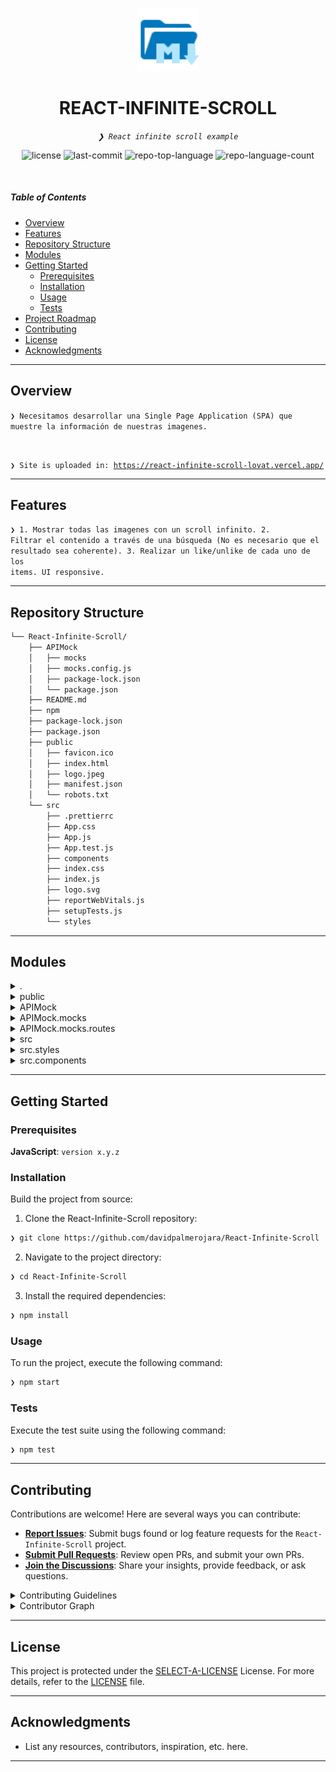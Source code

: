 <p align="center">
 <img src="https://raw.githubusercontent.com/PKief/vscode-material-icon-theme/ec559a9f6bfd399b82bb44393651661b08aaf7ba/icons/folder-markdown-open.svg" width="20%" alt="REACT-INFINITE-SCROLL-logo">
</p>
<p align="center">
   <h1 align="center">REACT-INFINITE-SCROLL</h1>
</p>
<p align="center">
    <em><code>❯ React infinite scroll example</code></em>
</p>
<p align="center">
    <img src="https://img.shields.io/github/license/davidpalmerojara/React-Infinite-Scroll?style=default&logo=opensourceinitiative&logoColor=white&color=0080ff" alt="license">
    <img src="https://img.shields.io/github/last-commit/davidpalmerojara/React-Infinite-Scroll?style=default&logo=git&logoColor=white&color=0080ff" alt="last-commit">
    <img src="https://img.shields.io/github/languages/top/davidpalmerojara/React-Infinite-Scroll?style=default&color=0080ff" alt="repo-top-language">
    <img src="https://img.shields.io/github/languages/count/davidpalmerojara/React-Infinite-Scroll?style=default&color=0080ff" alt="repo-language-count">
</p>
<p align="center">
    <!-- default option, no dependency badges. -->
</p>

<br>

##### Table of Contents

- [ Overview](#-overview)
- [ Features](#-features)
- [ Repository Structure](#-repository-structure)
- [ Modules](#-modules)
- [ Getting Started](#-getting-started)
  - [ Prerequisites](#-prerequisites)
  - [ Installation](#-installation)
  - [ Usage](#-usage)
  - [ Tests](#-tests)
- [ Project Roadmap](#-project-roadmap)
- [ Contributing](#-contributing)
- [ License](#-license)
- [ Acknowledgments](#-acknowledgments)

---

## Overview

<code>❯ Necesitamos desarrollar una Single Page Application (SPA) que muestre la información de nuestras imagenes.

❯ Site is uploaded in: https://react-infinite-scroll-lovat.vercel.app/</code>

---

## Features

<code>❯ 1. Mostrar todas las imagenes con un scroll infinito. 2. Filtrar el contenido a través de una búsqueda (No es necesario que el resultado sea coherente). 3. Realizar un like/unlike de cada uno de los items. UI responsive.</code>

---

## Repository Structure

```sh
└── React-Infinite-Scroll/
    ├── APIMock
    │   ├── mocks
    │   ├── mocks.config.js
    │   ├── package-lock.json
    │   └── package.json
    ├── README.md
    ├── npm
    ├── package-lock.json
    ├── package.json
    ├── public
    │   ├── favicon.ico
    │   ├── index.html
    │   ├── logo.jpeg
    │   ├── manifest.json
    │   └── robots.txt
    └── src
        ├── .prettierrc
        ├── App.css
        ├── App.js
        ├── App.test.js
        ├── components
        ├── index.css
        ├── index.js
        ├── logo.svg
        ├── reportWebVitals.js
        ├── setupTests.js
        └── styles
```

---

## Modules

<details closed><summary>.</summary>

| File                                                                                                       | Summary                   |
| ---------------------------------------------------------------------------------------------------------- | ------------------------- |
| [package-lock.json](https://github.com/davidpalmerojara/React-Infinite-Scroll/blob/main/package-lock.json) | <code>❯ REPLACE-ME</code> |
| [package.json](https://github.com/davidpalmerojara/React-Infinite-Scroll/blob/main/package.json)           | <code>❯ REPLACE-ME</code> |
| [npm](https://github.com/davidpalmerojara/React-Infinite-Scroll/blob/main/npm)                             | <code>❯ REPLACE-ME</code> |

</details>

<details closed><summary>public</summary>

| File                                                                                                      | Summary                   |
| --------------------------------------------------------------------------------------------------------- | ------------------------- |
| [index.html](https://github.com/davidpalmerojara/React-Infinite-Scroll/blob/main/public/index.html)       | <code>❯ REPLACE-ME</code> |
| [manifest.json](https://github.com/davidpalmerojara/React-Infinite-Scroll/blob/main/public/manifest.json) | <code>❯ REPLACE-ME</code> |
| [robots.txt](https://github.com/davidpalmerojara/React-Infinite-Scroll/blob/main/public/robots.txt)       | <code>❯ REPLACE-ME</code> |

</details>

<details closed><summary>APIMock</summary>

| File                                                                                                               | Summary                   |
| ------------------------------------------------------------------------------------------------------------------ | ------------------------- |
| [mocks.config.js](https://github.com/davidpalmerojara/React-Infinite-Scroll/blob/main/APIMock/mocks.config.js)     | <code>❯ REPLACE-ME</code> |
| [package-lock.json](https://github.com/davidpalmerojara/React-Infinite-Scroll/blob/main/APIMock/package-lock.json) | <code>❯ REPLACE-ME</code> |
| [package.json](https://github.com/davidpalmerojara/React-Infinite-Scroll/blob/main/APIMock/package.json)           | <code>❯ REPLACE-ME</code> |

</details>

<details closed><summary>APIMock.mocks</summary>

| File                                                                                                       | Summary                   |
| ---------------------------------------------------------------------------------------------------------- | ------------------------- |
| [mocks.json](https://github.com/davidpalmerojara/React-Infinite-Scroll/blob/main/APIMock/mocks/mocks.json) | <code>❯ REPLACE-ME</code> |

</details>

<details closed><summary>APIMock.mocks.routes</summary>

| File                                                                                                                      | Summary                   |
| ------------------------------------------------------------------------------------------------------------------------- | ------------------------- |
| [middlewares.js](https://github.com/davidpalmerojara/React-Infinite-Scroll/blob/main/APIMock/mocks/routes/middlewares.js) | <code>❯ REPLACE-ME</code> |
| [images.js](https://github.com/davidpalmerojara/React-Infinite-Scroll/blob/main/APIMock/mocks/routes/images.js)           | <code>❯ REPLACE-ME</code> |

</details>

<details closed><summary>src</summary>

| File                                                                                                             | Summary                   |
| ---------------------------------------------------------------------------------------------------------------- | ------------------------- |
| [reportWebVitals.js](https://github.com/davidpalmerojara/React-Infinite-Scroll/blob/main/src/reportWebVitals.js) | <code>❯ REPLACE-ME</code> |
| [App.css](https://github.com/davidpalmerojara/React-Infinite-Scroll/blob/main/src/App.css)                       | <code>❯ REPLACE-ME</code> |
| [index.js](https://github.com/davidpalmerojara/React-Infinite-Scroll/blob/main/src/index.js)                     | <code>❯ REPLACE-ME</code> |
| [index.css](https://github.com/davidpalmerojara/React-Infinite-Scroll/blob/main/src/index.css)                   | <code>❯ REPLACE-ME</code> |
| [App.test.js](https://github.com/davidpalmerojara/React-Infinite-Scroll/blob/main/src/App.test.js)               | <code>❯ REPLACE-ME</code> |
| [setupTests.js](https://github.com/davidpalmerojara/React-Infinite-Scroll/blob/main/src/setupTests.js)           | <code>❯ REPLACE-ME</code> |
| [App.js](https://github.com/davidpalmerojara/React-Infinite-Scroll/blob/main/src/App.js)                         | <code>❯ REPLACE-ME</code> |

</details>

<details closed><summary>src.styles</summary>

| File                                                                                                                | Summary                   |
| ------------------------------------------------------------------------------------------------------------------- | ------------------------- |
| [Card.css](https://github.com/davidpalmerojara/React-Infinite-Scroll/blob/main/src/styles/Card.css)                 | <code>❯ REPLACE-ME</code> |
| [Loader.css](https://github.com/davidpalmerojara/React-Infinite-Scroll/blob/main/src/styles/Loader.css)             | <code>❯ REPLACE-ME</code> |
| [Navbar.css](https://github.com/davidpalmerojara/React-Infinite-Scroll/blob/main/src/styles/Navbar.css)             | <code>❯ REPLACE-ME</code> |
| [MediaQueries.css](https://github.com/davidpalmerojara/React-Infinite-Scroll/blob/main/src/styles/MediaQueries.css) | <code>❯ REPLACE-ME</code> |

</details>

<details closed><summary>src.components</summary>

| File                                                                                                      | Summary                   |
| --------------------------------------------------------------------------------------------------------- | ------------------------- |
| [Navbar.js](https://github.com/davidpalmerojara/React-Infinite-Scroll/blob/main/src/components/Navbar.js) | <code>❯ REPLACE-ME</code> |
| [Card.js](https://github.com/davidpalmerojara/React-Infinite-Scroll/blob/main/src/components/Card.js)     | <code>❯ REPLACE-ME</code> |
| [Loader.js](https://github.com/davidpalmerojara/React-Infinite-Scroll/blob/main/src/components/Loader.js) | <code>❯ REPLACE-ME</code> |

</details>

---

## Getting Started

### Prerequisites

**JavaScript**: `version x.y.z`

### Installation

Build the project from source:

1. Clone the React-Infinite-Scroll repository:

```sh
❯ git clone https://github.com/davidpalmerojara/React-Infinite-Scroll
```

2. Navigate to the project directory:

```sh
❯ cd React-Infinite-Scroll
```

3. Install the required dependencies:

```sh
❯ npm install
```

### Usage

To run the project, execute the following command:

```sh
❯ npm start
```

### Tests

Execute the test suite using the following command:

```sh
❯ npm test
```

---

## Contributing

Contributions are welcome! Here are several ways you can contribute:

- **[Report Issues](https://github.com/davidpalmerojara/React-Infinite-Scroll/issues)**: Submit bugs found or log feature requests for the `React-Infinite-Scroll` project.
- **[Submit Pull Requests](https://github.com/davidpalmerojara/React-Infinite-Scroll/blob/main/CONTRIBUTING.md)**: Review open PRs, and submit your own PRs.
- **[Join the Discussions](https://github.com/davidpalmerojara/React-Infinite-Scroll/discussions)**: Share your insights, provide feedback, or ask questions.

<details closed>
<summary>Contributing Guidelines</summary>

1. **Fork the Repository**: Start by forking the project repository to your github account.
2. **Clone Locally**: Clone the forked repository to your local machine using a git client.
   ```sh
   git clone https://github.com/davidpalmerojara/React-Infinite-Scroll
   ```
3. **Create a New Branch**: Always work on a new branch, giving it a descriptive name.
   ```sh
   git checkout -b new-feature-x
   ```
4. **Make Your Changes**: Develop and test your changes locally.
5. **Commit Your Changes**: Commit with a clear message describing your updates.
   ```sh
   git commit -m 'Implemented new feature x.'
   ```
6. **Push to github**: Push the changes to your forked repository.
   ```sh
   git push origin new-feature-x
   ```
7. **Submit a Pull Request**: Create a PR against the original project repository. Clearly describe the changes and their motivations.
8. **Review**: Once your PR is reviewed and approved, it will be merged into the main branch. Congratulations on your contribution!
</details>

<details closed>
<summary>Contributor Graph</summary>
<br>
<p align="left">
   <a href="https://github.com{/davidpalmerojara/React-Infinite-Scroll/}graphs/contributors">
      <img src="https://contrib.rocks/image?repo=davidpalmerojara/React-Infinite-Scroll">
   </a>
</p>
</details>

---

## License

This project is protected under the [SELECT-A-LICENSE](https://choosealicense.com/licenses) License. For more details, refer to the [LICENSE](https://choosealicense.com/licenses/) file.

---

## Acknowledgments

- List any resources, contributors, inspiration, etc. here.

---
